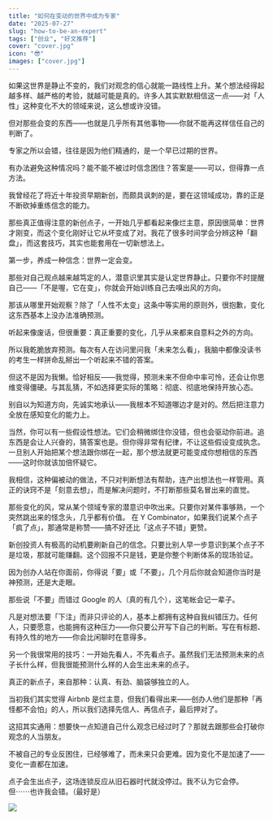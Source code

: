 ```yaml
---
title: "如何在变动的世界中成为专家"
date: "2025-07-27"
slug: "how-to-be-an-expert"
tags: ["创业", "好文推荐"]
cover: "cover.jpg"
icon: "😎"
images: ["cover.jpg"]
---
```

如果这世界是静止不变的，我们对观念的信心就能一路线性上升。某个想法经得起越多样、越严格的考验，就越可能是真的。许多人其实默默相信这一点——对「人性」这种变化不大的领域来说，这么想或许没错。



但对那些会变的东西——也就是几乎所有其他事物——你就不能再这样信任自己的判断了。



专家之所以会错，往往是因为他们精通的，是一个早已过期的世界。



有办法避免这种情况吗？能不能不被过时信念困住？答案是——可以，但得靠一点方法。



我曾经花了将近十年投资早期新创，而颇具讽刺的是，要在这领域成功，靠的正是不断砍掉重练信念的能力。



那些真正值得注意的新创点子，一开始几乎都看起来像烂主意，原因很简单：世界才刚变，而这个变化刚好让它从坏变成了对。我花了很多时间学会分辨这种「翻盘」，而这套技巧，其实也能套用在一切新想法上。



第一步，养成一种信念：世界一定会变。



那些对自己观点越来越笃定的人，潜意识里其实是认定世界静止。只要你不时提醒自己——「不是喔，它在变」，你就会开始训练自己去嗅出风的方向。



那该从哪里开始观察？除了「人性不太变」这条中等实用的原则外，很抱歉，变化这东西基本上没办法准确预测。



听起来像废话，但很重要：真正重要的变化，几乎从来都来自意料之外的方向。



所以我乾脆放弃预测。每次有人在访问里问我「未来怎么看」，我脑中都像没读书的考生一样拼命乱掰出一个听起来不错的答案。



但这不是因为我懒。恰好相反——我觉得，预测未来不但命中率可怜，还会让你思维变得僵硬。与其乱猜，不如选择更实际的策略：彻底、彻底地保持开放心态。



别自以为知道方向，先诚实地承认——我根本不知道哪边才是对的。然后把注意力全放在感知变化的能力上。



当然，你可以有一些假设性想法。它们会稍微绑住你没错，但也会驱动你前进。追东西是会让人兴奋的，猜答案也是。但你得非常有纪律，不让这些假设变成执念。
一旦别人开始把某个想法跟你绑在一起，那个想法就更可能变成你想相信的东西——这时你就该加倍怀疑它。



我相信，这种偏被动的做法，不只对判断想法有帮助，连产出想法也一样管用。真正的诀窍不是「刻意去想」，而是解决问题时，不打断那些莫名冒出来的直觉。



那些变化的风，常从某个领域专家的潜意识中吹出来。只要你对某件事够熟，一个突然跳出来的怪念头，几乎都有价值。
在 Y Combinator，如果我们说某个点子「疯了点」，那通常是称赞——搞不好还比「这点子不错」更赞。



新创投资人有极高的动机要刷新自己的信念。只要比别人早一步意识到某个点子不是垃圾，那就可能赚翻。这个回报不只是钱，更是你整个判断体系的现场验证。



因为创办人站在你面前，你得说「要」或「不要」，几个月后你就会知道你当时是神预测，还是大走眼。



那些说「不要」而错过 Google 的人（真的有几个），这笔帐会记一辈子。



凡是对想法要「下注」而非只评论的人，基本上都拥有这种自我纠错压力。任何人，只要愿意，也能拥有这种压力——你只要公开写下自己的判断。写在有标题、有持久性的地方——你会比闲聊时在意得多。



另一个我很常用的技巧：一开始先看人，不先看点子。虽然我们无法预测未来的点子长什么样，但我很能预测什么样的人会生出未来的点子。



真正的新点子，来自那种：认真、有劲、脑袋够独立的人。



当初我们其实觉得 Airbnb 是烂主意，但我们看得出来——创办人他们是那种「再怪都不会怕」的人，所以我们选择先信人、再信点子，最后押对了。



这招其实通用：想要快一点知道自己什么观念已经过时了？那就去跟那些会打破你观念的人当朋友。



不被自己的专业反困住，已经够难了，而未来只会更难。因为变化不是加速了——变化一直都在加速。



点子会生出点子，这场连锁反应从旧石器时代就没停过。我不认为它会停。
但⋯⋯也许我会错。（最好是）




![](https://prod-files-secure.s3.us-west-2.amazonaws.com/112d0858-5090-4d34-a606-b75eb8d65fd2/46476355-9cf3-4e99-9b7a-3531bc426380/1000202064.png?X-Amz-Algorithm=AWS4-HMAC-SHA256&X-Amz-Content-Sha256=UNSIGNED-PAYLOAD&X-Amz-Credential=ASIAZI2LB466VXWONT7S%2F20250728%2Fus-west-2%2Fs3%2Faws4_request&X-Amz-Date=20250728T142713Z&X-Amz-Expires=3600&X-Amz-Security-Token=IQoJb3JpZ2luX2VjEGYaCXVzLXdlc3QtMiJGMEQCIB8Sljmay%2FIyhOVZw%2BgK%2BzkmEQFgq97CZCdZF87om%2BeEAiAnNaXjOrEdcOMPPoG0s6FLW1%2F82aXc059b8rMGyNr%2BVCqIBAiP%2F%2F%2F%2F%2F%2F%2F%2F%2F%2F8BEAAaDDYzNzQyMzE4MzgwNSIMwOpcfaWOq8aUxNNbKtwDHPYBgwTQ8nH1rxuSR4GnCCzqPeG1rN0%2B%2FM7vKy4cgSRqaEVM8%2FwdUMeMUcPJcLz2esCwaEptE1etbKiZ%2Fz6duMFY9BNz8Me8ZAa9IY1TV%2Broujo94A3H12Lg7NW6oZeHY%2BYwS8CTUilxJwvdkDZqhgghVJoLMLMJ1lcvXKeWUoe7ZcKN0IVbbxJTjiD1MYyuhxlJvK1IXtQUooG101wgMSQu0eLV7yqz3iVDjCJ%2Bxkd6xHCO4u6v6jYF7fBwiysapHGPloFdniIzp7IHkdiUY1Ht%2B1ZkpCwiCd24YavCwBAv0JVbEHUXfpXzD%2B5C%2B6YBtoOLIvpJFrEuIv%2BDaHo4m%2BgNQBMUpvzPiD65EHkih73ANjeqUX8emu663mQaRGrGoSeZpAPqXe64aLgIYEuhxIQqaMHNKfm%2BldzrOnseF3v9FItYEF8Y4Dyin3q93ZRGACcW5mi5fvHA%2BKXZT%2BVrSQVMWxoT4MhQDqJGTpK59thfW29AqaeHsp8fx5U14OBX8cRXnyv9fsuKMgCD3rbY3nlHg0ksRih66h8cXV8cetaTwHot9y%2FdVFN%2F7d6lG5b3JwU5adkOpFnpwmWr8xtsH0JAwq%2FWZ1T24Jhd3HJusCxnC8wvMM6WuX4%2FgD4ww4iexAY6pgHuNdUZprZkZHVQWgLZwUYi%2BldFJxUgwVKFFug3vkWDpr7FDlNO7Qak2CmGV6LtP%2BvcTjtsindLzKfLmaMrY6gOAq7Ikz0QQe0YVwl1JqQmFUOuHWhWHFOL5lWU5H%2BAXD07bG%2FTHuomXJ6JSrAnqjPzvcLgyuv8%2BOeuf40gODKVkwPuUtxFHTCZZPiWV%2F3SExwl%2BeBCb9YkxvpgFqC462ORWeDg%2Btzp&X-Amz-Signature=6b65bf18080b43123fe1e178d7eda41d2c5e278635a488e8fbfb510397dc3d5f&X-Amz-SignedHeaders=host&x-amz-checksum-mode=ENABLED&x-id=GetObject)

